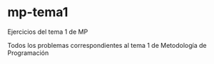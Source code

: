 # mp-tema1
Ejercicios del tema 1 de MP

Todos los problemas correspondientes al tema 1 de Metodología de Programación
